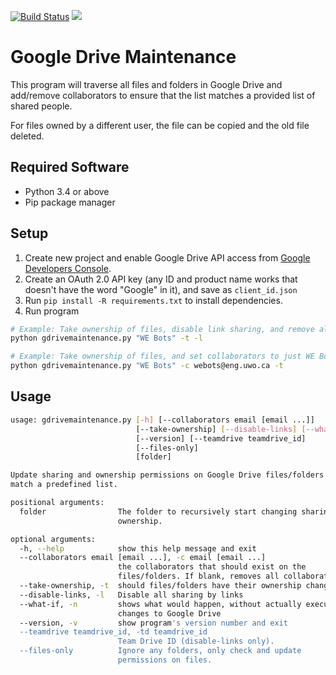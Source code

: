 [![Build Status](https://travis-ci.com/WE-Bots/google-drive-permission-management.svg?branch=master)](https://travis-ci.com/WE-Bots/google-drive-permission-management)
<a href="https://zenhub.com"><img src="https://raw.githubusercontent.com/ZenHubIO/support/master/zenhub-badge.png"></a>

# Google Drive Maintenance

This program will traverse all files and folders in Google Drive and add/remove
collaborators to ensure that the list matches a provided list of shared people.

For files owned by a different user, the file can be copied and the old file
deleted.

## Required Software

* Python 3.4 or above
* Pip package manager

## Setup

1. Create new project and enable Google Drive API access from
[Google Developers Console](https://console.developers.google.com/apis/dashboard).
2. Create an OAuth 2.0 API key (any ID and product name works that doesn't have
the word "Google" in it), and save as `client_id.json`
3. Run `pip install -R requirements.txt` to install dependencies.
4. Run program

```bash
# Example: Take ownership of files, disable link sharing, and remove all collaborators:
python gdrivemaintenance.py "WE Bots" -t -l

# Example: Take ownership of files, and set collaborators to just WE Bots:
python gdrivemaintenance.py "WE Bots" -c webots@eng.uwo.ca -t
```

## Usage

```bash
usage: gdrivemaintenance.py [-h] [--collaborators email [email ...]]
                            [--take-ownership] [--disable-links] [--what-if]
                            [--version] [--teamdrive teamdrive_id]
                            [--files-only]
                            [folder]

Update sharing and ownership permissions on Google Drive files/folders to
match a predefined list.

positional arguments:
  folder                The folder to recursively start changing sharing and
                        ownership.

optional arguments:
  -h, --help            show this help message and exit
  --collaborators email [email ...], -c email [email ...]
                        the collaborators that should exist on the
                        files/folders. If blank, removes all collaborators.
  --take-ownership, -t  should files/folders have their ownership changed
  --disable-links, -l   Disable all sharing by links
  --what-if, -n         shows what would happen, without actually executing
                        changes to Google Drive
  --version, -v         show program's version number and exit
  --teamdrive teamdrive_id, -td teamdrive_id
                        Team Drive ID (disable-links only).
  --files-only          Ignore any folders, only check and update
                        permissions on files.
```